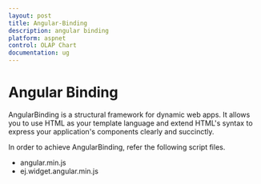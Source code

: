 ```yaml
---
layout: post
title: Angular-Binding
description: angular binding
platform: aspnet
control: OLAP Chart
documentation: ug
---
```


# Angular Binding

AngularBinding is a structural framework for dynamic web apps. It allows you to use HTML as your template language and extend HTML's syntax to express your application's components clearly and succinctly.

In order to achieve AngularBinding, refer the following script files.

* angular.min.js
* ej.widget.angular.min.js
